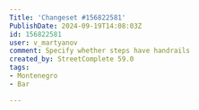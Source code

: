 ```yaml
---
Title: 'Changeset #156822581'
PublishDate: 2024-09-19T14:08:03Z
id: 156822581
user: v_martyanov
comment: Specify whether steps have handrails
created_by: StreetComplete 59.0
tags:
- Montenegro
- Bar

---
```

